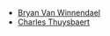 - [Bryan Van Winnendael](https://github.com/BryanVanWinnendael)
- [Charles Thuysbaert](https://github.com/CharlesThuys/)
